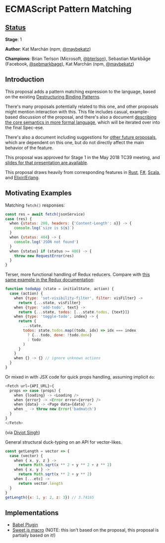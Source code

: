 # ECMAScript Pattern Matching

## [Status](https://tc39.github.io/process-document/)

**Stage**: 1

**Author**: Kat Marchán (npm, [@maybekatz](https://twitter.com/maybekatz))

**Champions**: Brian Terlson (Microsoft, [@bterlson](https://twitter.com/bterlson)), Sebastian Markbåge (Facebook, [@sebmarkbage](https://twitter.com/sebmarkbage)), Kat Marchán (npm, [@maybekatz](https://twitter.com/maybekatz))

## Introduction

This proposal adds a pattern matching expression to the language, based on the
existing [Destructuring Binding
Patterns](https://tc39.github.io/ecma262/#sec-destructuring-binding-patterns).

There's many proposals potentially related to this one, and other proposals
might mention interaction with this. This file includes casual, example-based
discussion of the proposal, and there's also a document [describing the core
semantics in more formal language](CORE.md), which will be iterated over into
the final Spec-ese.

There's also a document including suggestions for [other future
proposals](TO_INFINITY_AND_BEYOND.md), which are dependent on this one, but do
not directly affect the main behavior of the feature.

This proposal was approved for Stage 1 in the May 2018 TC39 meeting, and [slides
for that presentation are
available](https://docs.google.com/presentation/d/1WPyAO4pHRsfwGoiIZupz_-tzAdv8mirw-aZfbxbAVcQ/edit?usp=sharing).

This proposal draws heavily from corresponding features in
[Rust](https://doc.rust-lang.org/1.6.0/book/patterns.html),
[F#](https://docs.microsoft.com/en-us/dotnet/fsharp/language-reference/pattern-matching),
[Scala](http://www.scala-lang.org/files/archive/spec/2.11/08-pattern-matching.html),
and
[Elixir/Erlang](https://elixir-lang.org/getting-started/pattern-matching.html).

## Motivating Examples

Matching `fetch()` responses:

```javascript
const res = await fetch(jsonService)
case (res) {
  when {status: 200, headers: {'Content-Length': s}} -> {
    console.log(`size is ${s}`)
  }
  when {status: 404} -> {
    console.log('JSON not found')
  }
  when {status} if (status >= 400) -> {
    throw new RequestError(res)
  }
}
```

Terser, more functional handling of Redux reducers. Compare with [this same
example in the Redux
documentation](https://redux.js.org/basics/reducers#splitting-reducers):

```js
function todoApp (state = initialState, action) {
  case (action) {
    when {type: 'set-visibility-filter', filter: visFilter} ->
      return {...state, visFilter}
    when {type: 'add-todo', text} ->
      return {...state, todos: [...state.todos, {text}]}
    when {type: 'toggle-todo', index} -> {
      return {
        ...state,
        todos: state.todos.map((todo, idx) => idx === index
          ? {...todo, done: !todo.done}
          : todo
        )
      }
    }
    when {} -> {} // ignore unknown actions
  }
}
```

Or mixed in with JSX code for quick props handling, assuming implicit `do`:

```js
<Fetch url={API_URL}>{
  props => case (props) {
    when {loading} -> <Loading />
    when {error} -> <Error error={error} />
    when {data} -> <Page data={data} />
    when _ -> throw new Error('badmatch')
  }
}
</Fetch>
```
(via [Divjot Singh](https://twitter.com/bogas04/status/977499729557839873))

General structural duck-typing on an API for vector-likes.

```js
const getLength = vector => {
  case (vector) {
    when { x, y, z } ->
      return Math.sqrt(x ** 2 + y ** 2 + z ** 2)
    when { x, y } ->
      return Math.sqrt(x ** 2 + y ** 2)
    when [...etc] ->
      return vector.length
  }
}
getLength({x: 1, y: 2, z: 3}) // 3.74165
```

## Implementations

* [Babel Plugin](https://github.com/babel/babel/pull/7633)
* [Sweet.js macro](https://github.com/natefaubion/sparkler) (NOTE: this isn't based on the proposal, this proposal is partially based on it!)
